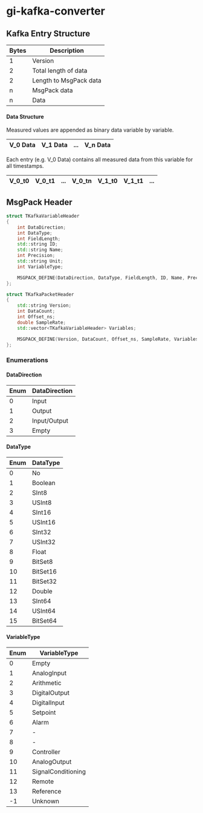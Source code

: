 # gi-kafka-converter

## Kafka Entry Structure

| Bytes | Description |
|-|-|
| 1 | Version |
| 2 | Total length of data |
| 2 | Length to MsgPack data |
| n | MsgPack data |
| n | Data |

#### Data Structure
Measured values are appended as binary data variable by variable.

| V_0 Data | V_1 Data | ... | V_n Data |
|-|-|-|-|

Each entry (e.g. V_0 Data) contains all measured data from this variable for all timestamps.

| V_0_t0 | V_0_t1 | ... | V_0_tn | V_1_t0 | V_1_t1 | ... |
|-|-|-|-|-|-|-|

## MsgPack Header
```c++
struct TKafkaVariableHeader
{
	int DataDirection;
	int DataType;
	int FieldLength;
	std::string ID;
	std::string Name;
	int Precision;
	std::string Unit;
	int VariableType;

	MSGPACK_DEFINE(DataDirection, DataType, FieldLength, ID, Name, Precision, Unit, VariableType);
};

struct TKafkaPacketHeader
{
	std::string Version;
	int DataCount;
	int Offset_ns;
	double SampleRate;
	std::vector<TKafkaVariableHeader> Variables;

	MSGPACK_DEFINE(Version, DataCount, Offset_ns, SampleRate, Variables);
};
```
### Enumerations
#### DataDirection
| Enum | DataDirection |
|------|---------------|
| 0 | Input |
| 1 | Output |
| 2 | Input/Output |
| 3 | Empty |
#### DataType
| Enum | DataType |
|------|----------|
| 0 | No |
| 1 | Boolean |
| 2 | SInt8 |
| 3 | USInt8 |
| 4 | SInt16 |
| 5 | USInt16 |
| 6 | SInt32 |
| 7 | USInt32 |
| 8 | Float |
| 9 | BitSet8 |
| 10 | BitSet16 |
| 11 | BitSet32 |
| 12 | Double |
| 13 | SInt64 |
| 14 | USInt64 |
| 15 | BitSet64 |
#### VariableType
| Enum | VariableType |
|-|-|
| 0 | Empty |
| 1 | AnalogInput |
| 2 | Arithmetic |
| 3 | DigitalOutput |
| 4 | DigitalInput |
| 5 | Setpoint |
| 6 | Alarm |
| 7 | - |
| 8 | - |
| 9 | Controller |
| 10 | AnalogOutput |
| 11 | SignalConditioning |
| 12 | Remote |
| 13 | Reference |
| -1 | Unknown |
